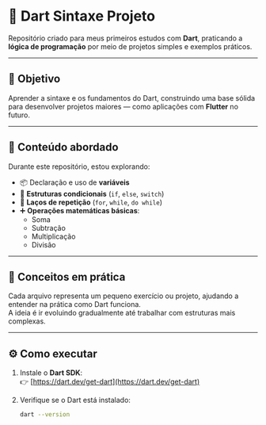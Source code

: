# 🦋 Dart Sintaxe Projeto

Repositório criado para meus primeiros estudos com **Dart**, praticando a **lógica de programação** por meio de projetos simples e exemplos práticos.

---

## 🎯 Objetivo

Aprender a sintaxe e os fundamentos do Dart, construindo uma base sólida para desenvolver projetos maiores — como aplicações com **Flutter** no futuro.

---

## 📘 Conteúdo abordado

Durante este repositório, estou explorando:

- 📦 Declaração e uso de **variáveis**
- 🔄 **Estruturas condicionais** (`if`, `else`, `switch`)
- 🔁 **Laços de repetição** (`for`, `while`, `do while`)
- ➕ **Operações matemáticas básicas**:
  - Soma  
  - Subtração  
  - Multiplicação  
  - Divisão

---

## 🧠 Conceitos em prática

Cada arquivo representa um pequeno exercício ou projeto, ajudando a entender na prática como Dart funciona.  
A ideia é ir evoluindo gradualmente até trabalhar com estruturas mais complexas.

---

## ⚙️ Como executar

1. Instale o **Dart SDK**:  
   👉 [https://dart.dev/get-dart](https://dart.dev/get-dart)

2. Verifique se o Dart está instalado:
   ```bash
   dart --version
